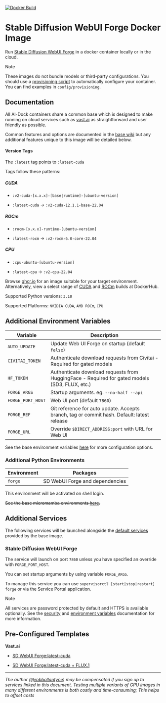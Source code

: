 [![Docker Build](https://github.com/ai-dock/stable-diffusion-webui-forge/actions/workflows/docker-build.yml/badge.svg)](https://github.com/ai-dock/stable-diffusion-webui-forge/actions/workflows/docker-build.yml)

# Stable Diffusion WebUI Forge Docker Image

Run [Stable Diffusion WebUI Forge](https://github.com/lllyasviel/stable-diffusion-webui-forge) in a docker container locally or in the cloud.

>[!NOTE]  
>These images do not bundle models or third-party configurations. You should use a [provisioning script](https://github.com/ai-dock/base-image/wiki/4.0-Running-the-Image#provisioning-script) to automatically configure your container. You can find examples in `config/provisioning`.

## Documentation

All AI-Dock containers share a common base which is designed to make running on cloud services such as [vast.ai](https://link.ai-dock.org/vast.ai) as straightforward and user friendly as possible.

Common features and options are documented in the [base wiki](https://github.com/ai-dock/base-image/wiki) but any additional features unique to this image will be detailed below.


#### Version Tags

The `:latest` tag points to `:latest-cuda`

Tags follow these patterns:

##### _CUDA_
- `:v2-cuda-[x.x.x]-[base|runtime]-[ubuntu-version]`

- `:latest-cuda` &rarr; `:v2-cuda-12.1.1-base-22.04`

##### _ROCm_
- `:rocm-[x.x.x]-runtime-[ubuntu-version]`

- `:latest-rocm` &rarr; `:v2-rocm-6.0-core-22.04`

##### _CPU_
- `:cpu-ubuntu-[ubuntu-version]`

- `:latest-cpu` &rarr; `:v2-cpu-22.04` 

Browse [ghcr.io](https://github.com/ai-dock/stable-diffusion-webui-forge/pkgs/container/stable-diffusion-webui) for an image suitable for your target environment. Alternatively, view a select range of [CUDA](https://hub.docker.com/r/aidockorg/stable-diffusion-webui-forge-cuda) and [ROCm](https://hub.docker.com/r/aidockorg/stable-diffusion-webui-forge-rocm) builds at DockerHub.

Supported Python versions: `3.10`

Supported Platforms: `NVIDIA CUDA`, `AMD ROCm`, `CPU`

## Additional Environment Variables

| Variable                 | Description |
| ------------------------ | ----------- |
| `AUTO_UPDATE`            | Update Web UI Forge on startup (default `false`) |
| `CIVITAI_TOKEN`          | Authenticate download requests from Civitai - Required for gated models |
| `HF_TOKEN`               | Authenticate download requests from HuggingFace - Required for gated models (SD3, FLUX, etc.) |
| `FORGE_ARGS`             | Startup arguments. eg. `--no-half --api` |
| `FORGE_PORT_HOST`        | Web UI port (default `7860`) |
| `FORGE_REF`              | Git reference for auto update. Accepts branch, tag or commit hash. Default: latest release |
| `FORGE_URL`              | Override `$DIRECT_ADDRESS:port` with URL for Web UI |

See the base environment variables [here](https://github.com/ai-dock/base-image/wiki/2.0-Environment-Variables) for more configuration options.

### Additional Python Environments

| Environment    | Packages |
| -------------- | ----------------------------------------- |
| `forge`        | SD WebUI Forge and dependencies |

This environment will be activated on shell login.

~~See the base micromamba environments [here](https://github.com/ai-dock/base-image/wiki/1.0-Included-Software#installed-micromamba-environments).~~


## Additional Services

The following services will be launched alongside the [default services](https://github.com/ai-dock/base-image/wiki/1.0-Included-Software) provided by the base image.

### Stable Diffusion WebUI Forge

The service will launch on port `7860` unless you have specified an override with `FORGE_PORT_HOST`.

You can set startup arguments by using variable `FORGE_ARGS`.

To manage this service you can use `supervisorctl [start|stop|restart] forge` or via the Service Portal application.

>[!NOTE]
>All services are password protected by default and HTTPS is available optionally. See the [security](https://github.com/ai-dock/base-image/wiki#security) and [environment variables](https://github.com/ai-dock/base-image/wiki/2.0-Environment-Variables) documentation for more information.


## Pre-Configured Templates

**Vast.​ai**

- [SD WebUI Forge:latest-cuda](https://link.ai-dock.org/template-vast-sd-webui-forge)

- [SD WebUI Forge:latest-cuda + FLUX.1](https://link.ai-dock.org/template-vast-webui-forge-flux)

---

_The author ([@robballantyne](https://github.com/robballantyne)) may be compensated if you sign up to services linked in this document. Testing multiple variants of GPU images in many different environments is both costly and time-consuming; This helps to offset costs_